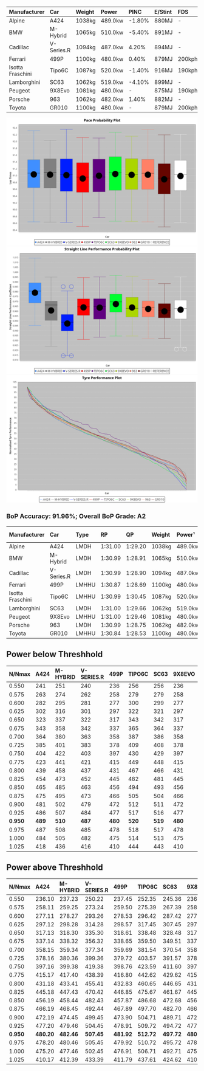 | Manufacturer     | Car        | Weight | Power   | PINC    | E/Stint | FDS     |
|:-|:-|:-|:-|:-|:-|:-|
| Alpine           | A424       | 1038kg | 489.0kw | -1.80%  | 880MJ   |    -    |
| BMW              | M-Hybrid   | 1065kg | 510.0kw | -5.40%  | 891MJ   |    -    |
| Cadillac         | V-Series.R | 1094kg | 487.0kw | 4.20%   | 894MJ   |    -    |
| Ferrari          | 499P       | 1100kg | 480.0kw | 0.40%   | 879MJ   | 200kph  |
| Isotta Fraschini | Tipo6C     | 1087kg | 520.0kw | -1.40%  | 916MJ   | 190kph  |
| Lamborghini      | SC63       | 1062kg | 519.0kw | -4.10%  | 899MJ   |    -    |
| Peugeot          | 9X8Evo     | 1081kg | 480.0kw |    -    | 875MJ   | 190kph  |
| Porsche          | 963        | 1062kg | 482.0kw | 1.40%   | 882MJ   |    -    |
| Toyota           | GR010      | 1100kg | 480.0kw |    -    | 879MJ   | 200kph  |

![PACECHART](./IMG/AUTO.png)
![STRAIGHTLINEPERFORMANCECHART](./IMG/AUTO_sp.png)
![TYREPERFORMANCECHART](./IMG/AUTO_tw.png)

### BoP Accuracy: 91.96%; Overall BoP Grade: A2
| Manufacturer     | Car        | Type  | RP      | QP      | Weight | Power¹  | Threshhold | PINC    | Power²   | E/Stint | AVG Vmax  | FDS     | RDLC | L/Stint | BOP-Grade | Model Accuracy | Model Points | Match%  | SimDiff |
|:-|:-|:-|:-|:-|:-|:-|:-|:-|:-|:-|:-|:-|:-|:-|:-|:-|:-|:-|:-|
| Alpine           | A424       | LMDH  | 1:31.00 | 1:29.20 | 1038kg | 489.0kw | 250.0kph   | -1.80%  | 480.20kw |  880MJ  | 316.78kph |    -    | 1.01 | 40      | +A2       | 100.00%        | 870          | 93.85%  | #       |
| BMW              | M-Hybrid   | LMDH  | 1:30.99 | 1:28.91 | 1065kg | 510.0kw | 250.0kph   | -5.40%  | 482.50kw |  891MJ  | 313.06kph |    -    | 1.00 | 40      | ~A1       | 100.00%        | 1914         | 95.67%  | #       |
| Cadillac         | V-Series.R | LMDH  | 1:30.99 | 1:28.90 | 1094kg | 487.0kw | 250.0kph   | 4.20%   | 507.50kw |  894MJ  | 310.56kph |    -    | 0.98 | 40      | ~A1       | 98.03%         | 3773         | 95.77%  | ±0.24s  |
| Ferrari          | 499P       | LMHHU | 1:30.87 | 1:28.69 | 1100kg | 480.0kw | 250.0kph   | 0.40%   | 481.90kw |  879MJ  | 310.93kph | 200kph  | 0.99 | 40      | -A2       | 100.00%        | 4212         | 94.25%  | ±0.21s  |
| Isotta Fraschini | Tipo6C     | LMHHU | 1:30.99 | 1:30.45 | 1087kg | 520.0kw | 250.0kph   | -1.40%  | 512.70kw |  916MJ  | 315.41kph | 190kph  | 1.02 | 40      | +D1       | 100.00%        | 105          | 69.23%  | #       |
| Lamborghini      | SC63       | LMDH  | 1:31.00 | 1:29.66 | 1062kg | 519.0kw | 250.0kph   | -4.10%  | 497.70kw |  899MJ  | 315.76kph |    -    | 1.02 | 40      | ~A1       | 100.00%        | 597          | 100.00% | #       |
| Peugeot          | 9X8Evo     | LMHHU | 1:31.00 | 1:29.46 | 1081kg | 480.0kw | 250.0kph   |    -    | 480.00kw |  875MJ  | 311.77kph | 190kph  | 0.97 | 40      | +B2       | 100.00%        | 463          | 82.71%  | #       |
| Porsche          | 963        | LMDH  | 1:30.99 | 1:28.75 | 1062kg | 482.0kw | 250.0kph   | 1.40%   | 488.70kw |  882MJ  | 313.38kph |    -    | 1.00 | 40      | ~A1       | 99.21%         | 10753        | 100.00% | ±0.41s  |
| Toyota           | GR010      | LMHHU | 1:30.84 | 1:28.53 | 1100kg | 480.0kw | 250.0kph   |    -    | 480.00kw |  879MJ  | 309.83kph | 200kph  | 0.99 | 40      | ~A1       | 99.54%         | 3271         | 96.21%  | ±0.23s  |

## Power below Threshhold
| N/Nmax    | A424    | M-HYBRID | V-SERIES.R | 499P    | TIPO6C  | SC63    | 9X8EVO  | 963     | GR010   |
|:-|:-|:-|:-|:-|:-|:-|:-|:-|:-|
|  0.550    |  241    |  251     |  240       |  236    |  256    |  256    |  236    |  237    |  236    |
|  0.575    |  263    |  274     |  262       |  258    |  279    |  279    |  258    |  259    |  258    |
|  0.600    |  282    |  295     |  281       |  277    |  300    |  299    |  277    |  278    |  277    |
|  0.625    |  302    |  316     |  301       |  297    |  322    |  321    |  297    |  298    |  297    |
|  0.650    |  323    |  337     |  322       |  317    |  343    |  342    |  317    |  318    |  317    |
|  0.675    |  343    |  358     |  342       |  337    |  365    |  364    |  337    |  338    |  337    |
|  0.700    |  364    |  380     |  363       |  358    |  387    |  386    |  358    |  359    |  358    |
|  0.725    |  385    |  401     |  383       |  378    |  409    |  408    |  378    |  380    |  378    |
|  0.750    |  404    |  422     |  403       |  397    |  430    |  429    |  397    |  399    |  397    |
|  0.775    |  423    |  441     |  421       |  415    |  449    |  448    |  415    |  417    |  415    |
|  0.800    |  439    |  458     |  437       |  431    |  467    |  466    |  431    |  433    |  431    |
|  0.825    |  454    |  473     |  452       |  445    |  482    |  481    |  445    |  447    |  445    |
|  0.850    |  465    |  485     |  463       |  456    |  494    |  493    |  456    |  458    |  456    |
|  0.875    |  475    |  495     |  473       |  466    |  505    |  504    |  466    |  468    |  466    |
|  0.900    |  481    |  502     |  479       |  472    |  512    |  511    |  472    |  474    |  472    |
|  0.925    |  486    |  507     |  484       |  477    |  517    |  516    |  477    |  479    |  477    |
| **0.950** | **489** | **510**  | **487**    | **480** | **520** | **519** | **480** | **482** | **480** |
|  0.975    |  487    |  508     |  485       |  478    |  518    |  517    |  478    |  480    |  478    |
|  1.000    |  484    |  505     |  482       |  475    |  514    |  513    |  475    |  477    |  475    |
|  1.025    |  418    |  436     |  416       |  410    |  444    |  443    |  410    |  412    |  410    |

## Power above Threshhold
| N/Nmax    | A424       | M-HYBRID   | V-SERIES.R | 499P       | TIPO6C     | SC63       | 9X8EVO  | 963        | GR010   |
|:-|:-|:-|:-|:-|:-|:-|:-|:-|:-|
|  0.550    |  236.10    |  237.23    |  250.22    |  237.45    |  252.35    |  245.36    |  236    |  240.37    |  236    |
|  0.575    |  258.11    |  259.25    |  273.24    |  259.50    |  275.39    |  267.39    |  258    |  262.40    |  258    |
|  0.600    |  277.11    |  278.27    |  293.26    |  278.53    |  296.42    |  287.42    |  277    |  282.43    |  277    |
|  0.625    |  297.12    |  298.28    |  314.28    |  298.57    |  317.45    |  307.45    |  297    |  302.46    |  297    |
|  0.650    |  317.13    |  318.30    |  335.30    |  318.61    |  338.48    |  328.48    |  317    |  322.49    |  317    |
|  0.675    |  337.14    |  338.32    |  356.32    |  338.65    |  359.50    |  349.51    |  337    |  343.53    |  337    |
|  0.700    |  358.15    |  359.34    |  377.34    |  359.69    |  381.54    |  370.54    |  358    |  364.56    |  358    |
|  0.725    |  378.16    |  380.36    |  399.36    |  379.72    |  403.57    |  391.57    |  378    |  384.59    |  378    |
|  0.750    |  397.16    |  399.38    |  419.38    |  398.76    |  423.59    |  411.60    |  397    |  403.62    |  397    |
|  0.775    |  415.17    |  417.40    |  438.39    |  416.80    |  442.62    |  429.62    |  415    |  422.65    |  415    |
|  0.800    |  431.18    |  433.41    |  455.41    |  432.83    |  460.65    |  446.65    |  431    |  438.67    |  431    |
|  0.825    |  445.18    |  447.43    |  470.42    |  446.85    |  475.67    |  461.67    |  445    |  453.69    |  445    |
|  0.850    |  456.19    |  458.44    |  482.43    |  457.87    |  486.68    |  472.68    |  456    |  464.71    |  456    |
|  0.875    |  466.19    |  468.45    |  492.44    |  467.89    |  497.70    |  482.70    |  466    |  474.73    |  466    |
|  0.900    |  472.19    |  474.45    |  499.45    |  473.90    |  504.71    |  489.71    |  472    |  480.74    |  472    |
|  0.925    |  477.20    |  479.46    |  504.45    |  478.91    |  509.72    |  494.72    |  477    |  485.74    |  477    |
| **0.950** | **480.20** | **482.46** | **507.45** | **481.92** | **512.72** | **497.72** | **480** | **488.75** | **480** |
|  0.975    |  478.20    |  480.46    |  505.45    |  479.92    |  510.72    |  495.72    |  478    |  486.74    |  478    |
|  1.000    |  475.20    |  477.46    |  502.45    |  476.91    |  506.71    |  492.71    |  475    |  483.74    |  475    |
|  1.025    |  410.17    |  412.39    |  433.39    |  411.79    |  437.61    |  424.62    |  410    |  417.64    |  410    |
